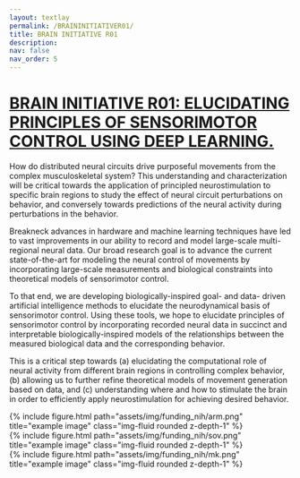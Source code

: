 ```yaml
---
layout: textlay
permalink: /BRAININITIATIVER01/
title: BRAIN INITIATIVE R01
description:
nav: false
nav_order: 5
---
```



# [BRAIN INITIATIVE R01: ELUCIDATING PRINCIPLES OF SENSORIMOTOR CONTROL USING DEEP LEARNING.](https://reporter.nih.gov/search/Wp0Hllx7EUqulszRPgfUQQ/project-details/10488409)
How do distributed neural circuits drive purposeful movements from the complex musculoskeletal system? This understanding and characterization will be critical towards the application of principled neurostimulation to specific brain regions to study the effect of neural circuit perturbations on behavior, and conversely towards predictions of the neural activity during perturbations in the behavior.

Breakneck advances in hardware and machine learning techniques have led to vast improvements in our ability to record and model large-scale multi-regional neural data. Our broad research goal is to advance the current state-of-the-art for modeling the neural control of movements by incorporating large-scale measurements and biological constraints into theoretical models of sensorimotor control.

To that end, we are developing biologically-inspired goal- and data- driven artificial intelligence methods to elucidate the neurodynamical basis of sensorimotor control. Using these tools, we hope to elucidate principles of sensorimotor control by incorporating recorded neural data in succinct and interpretable biologically-inspired models of the relationships between the measured biological data and the corresponding behavior.

This is a critical step towards (a) elucidating the computational role of neural activity from different brain regions in controlling complex behavior, (b) allowing us to further refine theoretical models of movement generation based on data, and (c) understanding where and how to stimulate the brain in order to efficiently apply neurostimulation for achieving desired behavior. 

<div class="row">
    <div class="col-sm mt-3 mt-md-0">
        {% include figure.html path="assets/img/funding_nih/arm.png" title="example image" class="img-fluid rounded z-depth-1" %}
    </div>
    <div class="col-sm mt-3 mt-md-0">
        {% include figure.html path="assets/img/funding_nih/sov.png" title="example image" class="img-fluid rounded z-depth-1" %}
    </div>
    <div class="col-sm mt-3 mt-md-0">
        {% include figure.html path="assets/img/funding_nih/mk.png" title="example image" class="img-fluid rounded z-depth-1" %}
    </div>
</div>
